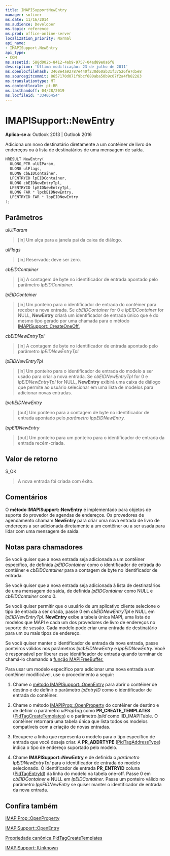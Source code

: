 ```yaml
---
title: IMAPISupportNewEntry
manager: soliver
ms.date: 11/16/2014
ms.audience: Developer
ms.topic: reference
ms.prod: office-online-server
localization_priority: Normal
api_name:
- IMAPISupport.NewEntry
api_type:
- COM
ms.assetid: 588d002b-8412-4ab9-9757-04ad89e0a6f8
description: 'Última modificação: 23 de julho de 2011'
ms.openlocfilehash: 3468e4a92787e440f230d60ab31f37526fe7d5e8
ms.sourcegitcommit: 8657170d071f9bcf680aba50b9c07f2a4fb82283
ms.translationtype: MT
ms.contentlocale: pt-BR
ms.lasthandoff: 04/28/2019
ms.locfileid: "33405454"
---
```

# <a name="imapisupportnewentry"></a>IMAPISupport::NewEntry

  
  
**Aplica-se a**: Outlook 2013 | Outlook 2016 
  
Adiciona um novo destinatário diretamente a um contêiner de livro de endereços ou à lista de destinatários de uma mensagem de saída.
  
```cpp
HRESULT NewEntry(
  ULONG_PTR ulUIParam,
  ULONG ulFlags,
  ULONG cbEIDContainer,
  LPENTRYID lpEIDContainer,
  ULONG cbEIDNewEntryTpl,
  LPENTRYID lpEIDNewEntryTpl,
  ULONG FAR * lpcbEIDNewEntry,
  LPENTRYID FAR * lppEIDNewEntry
);
```

## <a name="parameters"></a>Parâmetros

 _ulUIParam_
  
> [in] Um alça para a janela pai da caixa de diálogo.
    
 _ulFlags_
  
> [in] Reservado; deve ser zero.
    
 _cbEIDContainer_
  
> [in] A contagem de byte no identificador de entrada apontado pelo parâmetro _lpEIDContainer._ 
    
 _lpEIDContainer_
  
> [in] Um ponteiro para o identificador de entrada do contêiner para receber a nova entrada. Se _cbEIDContainer_ for 0 e _lpEIDContainer_ for NULL, **NewEntry** criará um identificador de entrada único que é do mesmo tipo gerado por uma chamada para o método [IMAPISupport::CreateOneOff.](imapisupport-createoneoff.md) 
    
 _cbEIDNewEntryTpl_
  
> [in] A contagem de byte no identificador de entrada apontado pelo parâmetro _lpEIDNewEntryTpl._ 
    
 _lpEIDNewEntryTpl_
  
> [in] Um ponteiro para o identificador de entrada do modelo a ser usado para criar a nova entrada. Se  _cbEIDNewEntryTpl_ for 0 e  _lpEIDNewEntryTpl_ for NULL, **NewEntry** exibirá uma caixa de diálogo que permite ao usuário selecionar em uma lista de modelos para adicionar novas entradas. 
    
 _lpcbEIDNewEntry_
  
> [out] Um ponteiro para a contagem de byte no identificador de entrada apontado pelo _parâmetro lppEIDNewEntry._ 
    
 _lppEIDNewEntry_
  
> [out] Um ponteiro para um ponteiro para o identificador de entrada da entrada recém-criada.
    
## <a name="return-value"></a>Valor de retorno

S_OK 
  
> A nova entrada foi criada com êxito.
    
## <a name="remarks"></a>Comentários

O **método IMAPISupport::NewEntry** é implementado para objetos de suporte do provedor de agendas de endereços. Os provedores de agendamento chamam **NewEntry** para criar uma nova entrada de livro de endereços a ser adicionada diretamente a um contêiner ou a ser usada para lidar com uma mensagem de saída. 
  
## <a name="notes-to-callers"></a>Notas para chamadores

Se você quiser que a nova entrada seja adicionada a um contêiner específico, de definida  _lpEIDContainer_ como o identificador de entrada do contêiner e  _cbEIDContainer_ para a contagem de byte no identificador de entrada. 
  
Se você quiser que a nova entrada seja adicionada à lista de destinatários de uma mensagem de saída, de definida  _lpEIDContainer_ como NULL e  _cbEIDContainer_ como 0. 
  
Se você quiser permitir que o usuário de um aplicativo cliente selecione o tipo de entrada a ser criada, passe 0 em  _cbEIDNewEntryTpl_ e NULL em  _lpEIDNewEntryTpl_. **NewEntry** exibe a tabela única MAPI, uma lista de modelos que MAPI e cada um dos provedores de livro de endereços no suporte de sessão. Cada modelo pode criar uma entrada de destinatário para um ou mais tipos de endereço. 
  
Se você quiser manter o identificador de entrada da nova entrada, passe ponteiros válidos nos parâmetros _lpcbEIDNewEntry_ e _lppEIDNewEntry._ Você é responsável por liberar esse identificador de entrada quando terminar de chamá-lo chamando a [função MAPIFreeBuffer.](mapifreebuffer.md) 
  
Para usar um modelo específico para adicionar uma nova entrada a um contêiner modificável, use o procedimento a seguir:
  
1. Chame o [método IMAPISupport::OpenEntry](imapisupport-openentry.md) para abrir o contêiner de destino e de definir o parâmetro  _lpEntryID_ como o identificador de entrada do contêiner. 
    
2. Chame o método [IMAPIProp::OpenProperty](imapiprop-openproperty.md) do contêiner de destino e de definir o parâmetro  _ulPropTag_ como **PR_CREATE_TEMPLATES** ([PidTagCreateTemplates](pidtagcreatetemplates-canonical-property.md)) e o parâmetro  _lpiid_ como IID_IMAPITable. O contêiner retornará uma tabela única que lista todos os modelos compatíveis com a criação de novas entradas. 
    
3. Recupere a linha que representa o modelo para o tipo específico de entrada que você deseja criar. A **PR_ADDRTYPE** ([PidTagAddressType](pidtagaddresstype-canonical-property.md)) indica o tipo de endereço suportado pelo modelo. 
    
4. Chame **IMAPISupport::NewEntry** e de definida o  _parâmetro lpEIDNewEntryTpl_ para o identificador de entrada do modelo selecionado. O identificador de entrada **PR_ENTRYID** coluna ([PidTagEntryId](pidtagentryid-canonical-property.md)) da linha do modelo na tabela one-off. Passe 0 em  _cbEIDContainer_ e NULL em  _lpEIDContainer_. Passe um ponteiro válido no parâmetro  _lppEIDNewEntry_ se quiser manter o identificador de entrada da nova entrada. 
    
## <a name="see-also"></a>Confira também



[IMAPIProp::OpenProperty](imapiprop-openproperty.md)
  
[IMAPISupport::OpenEntry](imapisupport-openentry.md)
  
[Propriedade canônica PidTagCreateTemplates](pidtagcreatetemplates-canonical-property.md)
  
[IMAPISupport: IUnknown](imapisupportiunknown.md)

